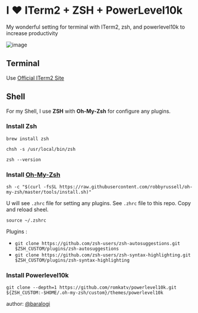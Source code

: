 # I ❤️ ITerm2 + ZSH + PowerLevel10k

My wonderful setting for terminal with ITerm2, zsh, and powerlevel10k to increase productivity

![image](https://github.com/baralogi/bifrost-shell/assets/31835484/3b513812-feb6-4e1c-b63d-6fed5e23fd2f)

## Terminal

Use [Official ITerm2 Site](https://iterm2.com/)

## Shell

For my Shell, I use **ZSH** with **Oh-My-Zsh** for configure any plugins.

### Install Zsh

`brew install zsh`

`chsh -s /usr/local/bin/zsh`

`zsh --version`
   
### Install [Oh-My-Zsh](https://ohmyz.sh/)

`sh -c "$(curl -fsSL https://raw.githubusercontent.com/robbyrussell/oh-my-zsh/master/tools/install.sh)"`

U will see `.zhrc` file for setting any plugins. See `.zhrc` file to this repo. Copy and reload sheel.

`source ~/.zshrc`

Plugins : 
* `git clone https://github.com/zsh-users/zsh-autosuggestions.git $ZSH_CUSTOM/plugins/zsh-autosuggestions`
* `git clone https://github.com/zsh-users/zsh-syntax-highlighting.git $ZSH_CUSTOM/plugins/zsh-syntax-highlighting`

### Install Powerlevel10k

`git clone --depth=1 https://github.com/romkatv/powerlevel10k.git ${ZSH_CUSTOM:-$HOME/.oh-my-zsh/custom}/themes/powerlevel10k`

author: [@baralogi](https://github.com/baralogi)


